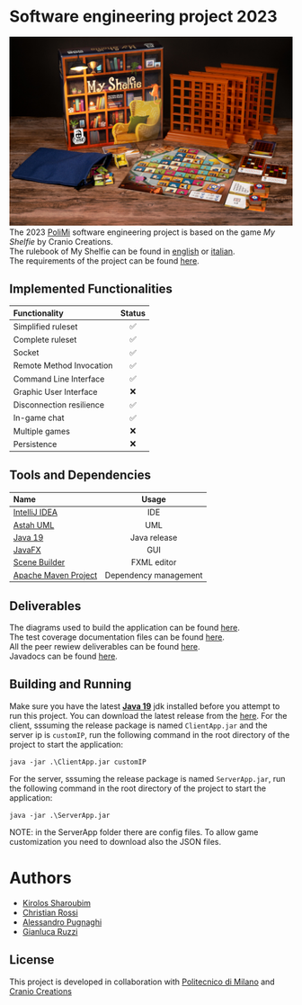 # Software engineering project 2023
![image](https://github.com/Chri060/ing-sw-2023-pugnaghi-ruzzi-rossi-sharoubim/blob/main/deliverables/repo%20files/image.jpg) <br>
The 2023 [PoliMi](https://www.polimi.it) software engineering project is based on the game _My Shelfie_ by Cranio Creations. <br>
The rulebook of My Shelfie can be found in [english](https://github.com/Chri060/ing-sw-2023-pugnaghi-ruzzi-rossi-sharoubim/blob/main/deliverables/repo%20files/rulebook_en.pdf) or [italian](https://github.com/Chri060/ing-sw-2023-pugnaghi-ruzzi-rossi-sharoubim/blob/main/deliverables/repo%20files/rulebook_it.pdf). <br>
The requirements of the project can be found [here](https://github.com/Chri060/ing-sw-2023-pugnaghi-ruzzi-rossi-sharoubim/blob/main/deliverables/repo%20files/requirements.pdf). <br>

## Implemented Functionalities
| Functionality                             | Status  |
|:------------------------------------------|:-------:|
| Simplified ruleset                        |   ✅    |
| Complete ruleset                          |   ✅    |
| Socket                                    |   ✅    |
| Remote Method Invocation                  |   ✅    |
| Command Line Interface                    |   ✅    |
| Graphic User Interface                    |   ❌    |
| Disconnection resilience                  |   ✅    |
| In-game chat                              |   ✅    |
| Multiple games                            |   ❌    |
| Persistence                               |   ❌    |

## Tools and Dependencies
| Name                                                                                                                                | Usage                 |
|:----------------------------------------------------------------------------------------------------------------------------------- |:---------------------:|
| [IntelliJ IDEA](https://www.jetbrains.com/idea/)                                                                                    | IDE                   |
| [Astah UML](https://astah.net/products/astah-uml/)                                                                                  | UML                   |
| [Java 19](https://jdk.java.net/19/)                                                                                                 | Java release          |
| [JavaFX](https://www.oracle.com/it/java/technologies/javase/javafx-overview.html)                                                   | GUI                   |
| [Scene Builder](https://www.oracle.com/java/technologies/javase/javafxscenebuilder-info.html)                                       | FXML editor           |
| [Apache Maven Project](https://maven.apache.org/)                                                                                   | Dependency management |

## Deliverables
The diagrams used to build the application can be found [here](https://github.com/Chri060/ing-sw-2023-pugnaghi-ruzzi-rossi-sharoubim/tree/main/deliverables/diagrams). <br>
The test coverage documentation files can be found [here](https://github.com/Chri060/ing-sw-2023-pugnaghi-ruzzi-rossi-sharoubim/tree/main/deliverables/test%20coverage%20screenshots). <br>
All the peer rewiew deliverables can be found [here](https://github.com/Chri060/ing-sw-2023-pugnaghi-ruzzi-rossi-sharoubim/tree/main/deliverables/peer%20review). <br>
Javadocs can be found [here](https://chri060.github.io/ing-sw-2023-pugnaghi-ruzzi-rossi-sharoubim/javadocs/). <br>

## Building and Running
Make sure you have the latest [**Java 19**](https://jdk.java.net/19/) jdk installed before you attempt to run this project.
You can download the latest release from the [here](https://github.com/Chri060/ing-sw-2023-pugnaghi-ruzzi-rossi-sharoubim/tree/main/deliverables/jar%20files).
For the client, sssuming the release package is named `ClientApp.jar` and the server ip is `customIP`, run the following command in the root directory of the project to start the application:
```
java -jar .\ClientApp.jar customIP
```
For the server, sssuming the release package is named `ServerApp.jar`, run the following command in the root directory of the project to start the application:
```
java -jar .\ServerApp.jar
```
NOTE: in the ServerApp folder there are config files. To allow game customization you need to download also the JSON files.

# Authors
* [Kirolos Sharoubim](https://github.com/kirolosharoubim)
* [Christian Rossi](https://github.com/Chri060)
* [Alessandro Pugnaghi](https://github.com/ale657)
* [Gianluca Ruzzi](https://github.com/GianlucaRuzzi)

## License
This project is developed in collaboration with [Politecnico di Milano](https://www.polimi.it/) and [Cranio Creations](https://www.craniocreations.it/)
